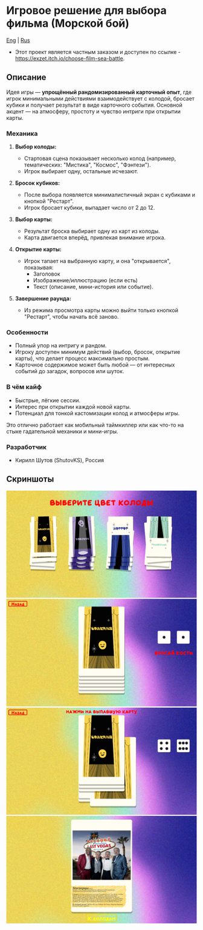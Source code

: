 # Игровое решение для выбора фильма (Морской бой)

[Eng](./README.md) | [Rus](./README_RU.md)

* Этот проект является частным заказом и доступен по ссылке - <https://exzet.itch.io/choose-film-sea-battle>.

## Описание

Идея игры — **упрощённый рандомизированный карточный опыт**, где игрок минимальными действиями взаимодействует с колодой, бросает кубики и получает результат в виде карточного события. Основной акцент — на атмосферу, простоту и чувство интриги при открытии карты.

### Механика

1. **Выбор колоды:**
   * Стартовая сцена показывает несколько колод (например, тематических: "Мистика", "Космос", "Фэнтези").
   * Игрок выбирает одну, остальные исчезают.

2. **Бросок кубиков:**
   * После выбора появляется минималистичный экран с кубиками и кнопкой "Рестарт".
   * Игрок бросает кубики, выпадает число от 2 до 12.

3. **Выбор карты:**
   * Результат броска выбирает одну из карт из колоды.
   * Карта двигается вперёд, привлекая внимание игрока.

4. **Открытие карты:**
   * Игрок тапает на выбранную карту, и она "открывается", показывая:
     * Заголовок
     * Изображение/иллюстрацию (если есть)
     * Текст (описание, мини-история или событие).

5. **Завершение раунда:**
   * Из режима просмотра карты можно выйти только кнопкой "Рестарт", чтобы начать всё заново.

### Особенности

* Полный упор на интригу и рандом.
* Игроку доступен минимум действий (выбор, бросок, открытие карты), что делает процесс максимально простым.
* Карточное содержимое может быть любой — от интересных событий до загадок, вопросов или шуток.

### В чём кайф

* Быстрые, лёгкие сессии.
* Интерес при открытии каждой новой карты.
* Потенциал для тонкой кастомизации колод и атмосферы игры.

Это отлично работает как мобильный таймкиллер или как что-то на стыке гадательной механики и мини-игры.

### Разработчик

* Кирилл Шутов (ShutovKS), Россия

## Скриншоты

![Скриншот 1](./resources/images/screenshot_1.png)
![Скриншот 2](./resources/images/screenshot_2.png)
![Скриншот 3](./resources/images/screenshot_3.png)
![Скриншот 4](./resources/images/screenshot_4.png)
